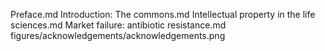 Preface.md
Introduction: The commons.md
Intellectual property in the life sciences.md
Market failure: antibiotic resistance.md
figures/acknowledgements/acknowledgements.png
